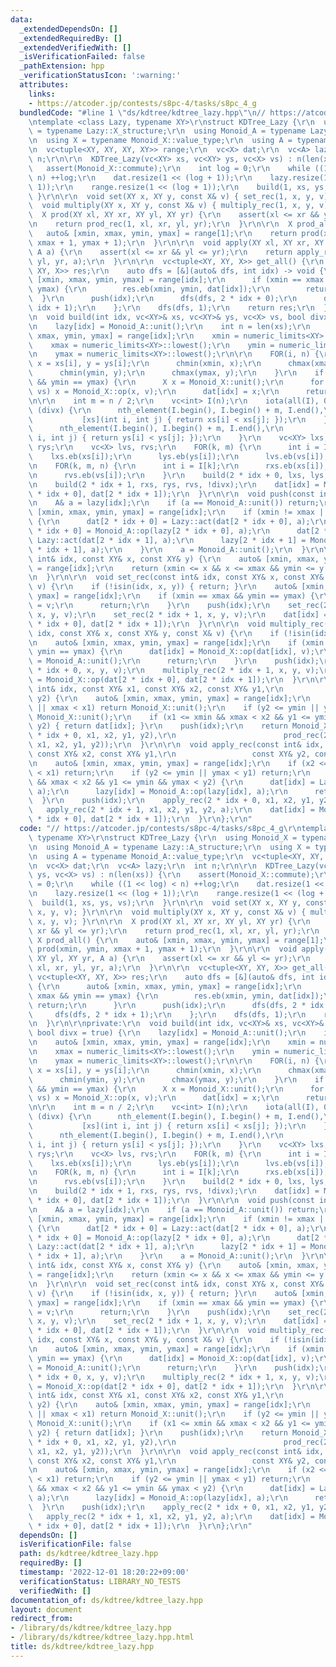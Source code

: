 ```yaml
---
data:
  _extendedDependsOn: []
  _extendedRequiredBy: []
  _extendedVerifiedWith: []
  _isVerificationFailed: false
  _pathExtension: hpp
  _verificationStatusIcon: ':warning:'
  attributes:
    links:
    - https://atcoder.jp/contests/s8pc-4/tasks/s8pc_4_g
  bundledCode: "#line 1 \"ds/kdtree/kdtree_lazy.hpp\"\n// https://atcoder.jp/contests/s8pc-4/tasks/s8pc_4_g\r\
    \ntemplate <class Lazy, typename XY>\r\nstruct KDTree_Lazy {\r\n  using Monoid_X\
    \ = typename Lazy::X_structure;\r\n  using Monoid_A = typename Lazy::A_structure;\r\
    \n  using X = typename Monoid_X::value_type;\r\n  using A = typename Monoid_A::value_type;\r\
    \n  vc<tuple<XY, XY, XY, XY>> range;\r\n  vc<X> dat;\r\n  vc<A> lazy;\r\n  int\
    \ n;\r\n\r\n  KDTree_Lazy(vc<XY> xs, vc<XY> ys, vc<X> vs) : n(len(xs)) {\r\n \
    \   assert(Monoid_X::commute);\r\n    int log = 0;\r\n    while ((1 << log) <\
    \ n) ++log;\r\n    dat.resize(1 << (log + 1));\r\n    lazy.resize(1 << (log +\
    \ 1));\r\n    range.resize(1 << (log + 1));\r\n    build(1, xs, ys, vs);\r\n \
    \ }\r\n\r\n  void set(XY x, XY y, const X& v) { set_rec(1, x, y, v); }\r\n\r\n\
    \  void multiply(XY x, XY y, const X& v) { multiply_rec(1, x, y, v); }\r\n\r\n\
    \  X prod(XY xl, XY xr, XY yl, XY yr) {\r\n    assert(xl <= xr && yl <= yr);\r\
    \n    return prod_rec(1, xl, xr, yl, yr);\r\n  }\r\n\r\n  X prod_all() {\r\n \
    \   auto& [xmin, xmax, ymin, ymax] = range[1];\r\n    return prod(xmin, ymin,\
    \ xmax + 1, ymax + 1);\r\n  }\r\n\r\n  void apply(XY xl, XY xr, XY yl, XY yr,\
    \ A a) {\r\n    assert(xl <= xr && yl <= yr);\r\n    return apply_rec(1, xl, xr,\
    \ yl, yr, a);\r\n  }\r\n\r\n  vc<tuple<XY, XY, X>> get_all() {\r\n    vc<tuple<XY,\
    \ XY, X>> res;\r\n    auto dfs = [&](auto& dfs, int idx) -> void {\r\n      auto&\
    \ [xmin, xmax, ymin, ymax] = range[idx];\r\n      if (xmin == xmax && ymin ==\
    \ ymax) {\r\n        res.eb(xmin, ymin, dat[idx]);\r\n        return;\r\n    \
    \  }\r\n      push(idx);\r\n      dfs(dfs, 2 * idx + 0);\r\n      dfs(dfs, 2 *\
    \ idx + 1);\r\n    };\r\n    dfs(dfs, 1);\r\n    return res;\r\n  }\r\n\r\nprivate:\r\
    \n  void build(int idx, vc<XY>& xs, vc<XY>& ys, vc<X> vs, bool divx = true) {\r\
    \n    lazy[idx] = Monoid_A::unit();\r\n    int n = len(xs);\r\n    auto& [xmin,\
    \ xmax, ymin, ymax] = range[idx];\r\n    xmin = numeric_limits<XY>::max();\r\n\
    \    xmax = numeric_limits<XY>::lowest();\r\n    ymin = numeric_limits<XY>::max();\r\
    \n    ymax = numeric_limits<XY>::lowest();\r\n\r\n    FOR(i, n) {\r\n      auto\
    \ x = xs[i], y = ys[i];\r\n      chmin(xmin, x);\r\n      chmax(xmax, x);\r\n\
    \      chmin(ymin, y);\r\n      chmax(ymax, y);\r\n    }\r\n    if (xmin == xmax\
    \ && ymin == ymax) {\r\n      X x = Monoid_X::unit();\r\n      for (auto&& v:\
    \ vs) x = Monoid_X::op(x, v);\r\n      dat[idx] = x;\r\n      return;\r\n    }\r\
    \n\r\n    int m = n / 2;\r\n    vc<int> I(n);\r\n    iota(all(I), 0);\r\n    if\
    \ (divx) {\r\n      nth_element(I.begin(), I.begin() + m, I.end(),\r\n       \
    \           [xs](int i, int j) { return xs[i] < xs[j]; });\r\n    } else {\r\n\
    \      nth_element(I.begin(), I.begin() + m, I.end(),\r\n                  [ys](int\
    \ i, int j) { return ys[i] < ys[j]; });\r\n    }\r\n    vc<XY> lxs, rxs, lys,\
    \ rys;\r\n    vc<X> lvs, rvs;\r\n    FOR(k, m) {\r\n      int i = I[k];\r\n  \
    \    lxs.eb(xs[i]);\r\n      lys.eb(ys[i]);\r\n      lvs.eb(vs[i]);\r\n    }\r\
    \n    FOR(k, m, n) {\r\n      int i = I[k];\r\n      rxs.eb(xs[i]);\r\n      rys.eb(ys[i]);\r\
    \n      rvs.eb(vs[i]);\r\n    }\r\n    build(2 * idx + 0, lxs, lys, lvs, !divx);\r\
    \n    build(2 * idx + 1, rxs, rys, rvs, !divx);\r\n    dat[idx] = Monoid_X::op(dat[2\
    \ * idx + 0], dat[2 * idx + 1]);\r\n  }\r\n\r\n  void push(const int& idx) {\r\
    \n    A& a = lazy[idx];\r\n    if (a == Monoid_A::unit()) return;\r\n    auto&\
    \ [xmin, xmax, ymin, ymax] = range[idx];\r\n    if (xmin != xmax || ymin != ymax)\
    \ {\r\n      dat[2 * idx + 0] = Lazy::act(dat[2 * idx + 0], a);\r\n      lazy[2\
    \ * idx + 0] = Monoid_A::op(lazy[2 * idx + 0], a);\r\n      dat[2 * idx + 1] =\
    \ Lazy::act(dat[2 * idx + 1], a);\r\n      lazy[2 * idx + 1] = Monoid_A::op(lazy[2\
    \ * idx + 1], a);\r\n    }\r\n    a = Monoid_A::unit();\r\n  }\r\n\r\n  bool isin(const\
    \ int& idx, const XY& x, const XY& y) {\r\n    auto& [xmin, xmax, ymin, ymax]\
    \ = range[idx];\r\n    return (xmin <= x && x <= xmax && ymin <= y && y <= ymax);\r\
    \n  }\r\n\r\n  void set_rec(const int& idx, const XY& x, const XY& y, const X&\
    \ v) {\r\n    if (!isin(idx, x, y)) { return; }\r\n    auto& [xmin, xmax, ymin,\
    \ ymax] = range[idx];\r\n    if (xmin == xmax && ymin == ymax) {\r\n      dat[idx]\
    \ = v;\r\n      return;\r\n    }\r\n    push(idx);\r\n    set_rec(2 * idx + 0,\
    \ x, y, v);\r\n    set_rec(2 * idx + 1, x, y, v);\r\n    dat[idx] = Monoid_X::op(dat[2\
    \ * idx + 0], dat[2 * idx + 1]);\r\n  }\r\n\r\n  void multiply_rec(const int&\
    \ idx, const XY& x, const XY& y, const X& v) {\r\n    if (!isin(idx, x, y)) return;\r\
    \n    auto& [xmin, xmax, ymin, ymax] = range[idx];\r\n    if (xmin == xmax &&\
    \ ymin == ymax) {\r\n      dat[idx] = Monoid_X::op(dat[idx], v);\r\n      lazy[idx]\
    \ = Monoid_A::unit();\r\n      return;\r\n    }\r\n    push(idx);\r\n    multiply_rec(2\
    \ * idx + 0, x, y, v);\r\n    multiply_rec(2 * idx + 1, x, y, v);\r\n    dat[idx]\
    \ = Monoid_X::op(dat[2 * idx + 0], dat[2 * idx + 1]);\r\n  }\r\n\r\n  X prod_rec(const\
    \ int& idx, const XY& x1, const XY& x2, const XY& y1,\r\n             const XY&\
    \ y2) {\r\n    auto& [xmin, xmax, ymin, ymax] = range[idx];\r\n    if (x2 <= xmin\
    \ || xmax < x1) return Monoid_X::unit();\r\n    if (y2 <= ymin || ymax < y1) return\
    \ Monoid_X::unit();\r\n    if (x1 <= xmin && xmax < x2 && y1 <= ymin && ymax <\
    \ y2) { return dat[idx]; }\r\n    push(idx);\r\n    return Monoid_X::op(prod_rec(2\
    \ * idx + 0, x1, x2, y1, y2),\r\n                        prod_rec(2 * idx + 1,\
    \ x1, x2, y1, y2));\r\n  }\r\n\r\n  void apply_rec(const int& idx, const XY& x1,\
    \ const XY& x2, const XY& y1,\r\n                 const XY& y2, const A& a) {\r\
    \n    auto& [xmin, xmax, ymin, ymax] = range[idx];\r\n    if (x2 <= xmin || xmax\
    \ < x1) return;\r\n    if (y2 <= ymin || ymax < y1) return;\r\n    if (x1 <= xmin\
    \ && xmax < x2 && y1 <= ymin && ymax < y2) {\r\n      dat[idx] = Lazy::act(dat[idx],\
    \ a);\r\n      lazy[idx] = Monoid_A::op(lazy[idx], a);\r\n      return;\r\n  \
    \  }\r\n    push(idx);\r\n    apply_rec(2 * idx + 0, x1, x2, y1, y2, a);\r\n \
    \   apply_rec(2 * idx + 1, x1, x2, y1, y2, a);\r\n    dat[idx] = Monoid_X::op(dat[2\
    \ * idx + 0], dat[2 * idx + 1]);\r\n  }\r\n};\r\n"
  code: "// https://atcoder.jp/contests/s8pc-4/tasks/s8pc_4_g\r\ntemplate <class Lazy,\
    \ typename XY>\r\nstruct KDTree_Lazy {\r\n  using Monoid_X = typename Lazy::X_structure;\r\
    \n  using Monoid_A = typename Lazy::A_structure;\r\n  using X = typename Monoid_X::value_type;\r\
    \n  using A = typename Monoid_A::value_type;\r\n  vc<tuple<XY, XY, XY, XY>> range;\r\
    \n  vc<X> dat;\r\n  vc<A> lazy;\r\n  int n;\r\n\r\n  KDTree_Lazy(vc<XY> xs, vc<XY>\
    \ ys, vc<X> vs) : n(len(xs)) {\r\n    assert(Monoid_X::commute);\r\n    int log\
    \ = 0;\r\n    while ((1 << log) < n) ++log;\r\n    dat.resize(1 << (log + 1));\r\
    \n    lazy.resize(1 << (log + 1));\r\n    range.resize(1 << (log + 1));\r\n  \
    \  build(1, xs, ys, vs);\r\n  }\r\n\r\n  void set(XY x, XY y, const X& v) { set_rec(1,\
    \ x, y, v); }\r\n\r\n  void multiply(XY x, XY y, const X& v) { multiply_rec(1,\
    \ x, y, v); }\r\n\r\n  X prod(XY xl, XY xr, XY yl, XY yr) {\r\n    assert(xl <=\
    \ xr && yl <= yr);\r\n    return prod_rec(1, xl, xr, yl, yr);\r\n  }\r\n\r\n \
    \ X prod_all() {\r\n    auto& [xmin, xmax, ymin, ymax] = range[1];\r\n    return\
    \ prod(xmin, ymin, xmax + 1, ymax + 1);\r\n  }\r\n\r\n  void apply(XY xl, XY xr,\
    \ XY yl, XY yr, A a) {\r\n    assert(xl <= xr && yl <= yr);\r\n    return apply_rec(1,\
    \ xl, xr, yl, yr, a);\r\n  }\r\n\r\n  vc<tuple<XY, XY, X>> get_all() {\r\n   \
    \ vc<tuple<XY, XY, X>> res;\r\n    auto dfs = [&](auto& dfs, int idx) -> void\
    \ {\r\n      auto& [xmin, xmax, ymin, ymax] = range[idx];\r\n      if (xmin ==\
    \ xmax && ymin == ymax) {\r\n        res.eb(xmin, ymin, dat[idx]);\r\n       \
    \ return;\r\n      }\r\n      push(idx);\r\n      dfs(dfs, 2 * idx + 0);\r\n \
    \     dfs(dfs, 2 * idx + 1);\r\n    };\r\n    dfs(dfs, 1);\r\n    return res;\r\
    \n  }\r\n\r\nprivate:\r\n  void build(int idx, vc<XY>& xs, vc<XY>& ys, vc<X> vs,\
    \ bool divx = true) {\r\n    lazy[idx] = Monoid_A::unit();\r\n    int n = len(xs);\r\
    \n    auto& [xmin, xmax, ymin, ymax] = range[idx];\r\n    xmin = numeric_limits<XY>::max();\r\
    \n    xmax = numeric_limits<XY>::lowest();\r\n    ymin = numeric_limits<XY>::max();\r\
    \n    ymax = numeric_limits<XY>::lowest();\r\n\r\n    FOR(i, n) {\r\n      auto\
    \ x = xs[i], y = ys[i];\r\n      chmin(xmin, x);\r\n      chmax(xmax, x);\r\n\
    \      chmin(ymin, y);\r\n      chmax(ymax, y);\r\n    }\r\n    if (xmin == xmax\
    \ && ymin == ymax) {\r\n      X x = Monoid_X::unit();\r\n      for (auto&& v:\
    \ vs) x = Monoid_X::op(x, v);\r\n      dat[idx] = x;\r\n      return;\r\n    }\r\
    \n\r\n    int m = n / 2;\r\n    vc<int> I(n);\r\n    iota(all(I), 0);\r\n    if\
    \ (divx) {\r\n      nth_element(I.begin(), I.begin() + m, I.end(),\r\n       \
    \           [xs](int i, int j) { return xs[i] < xs[j]; });\r\n    } else {\r\n\
    \      nth_element(I.begin(), I.begin() + m, I.end(),\r\n                  [ys](int\
    \ i, int j) { return ys[i] < ys[j]; });\r\n    }\r\n    vc<XY> lxs, rxs, lys,\
    \ rys;\r\n    vc<X> lvs, rvs;\r\n    FOR(k, m) {\r\n      int i = I[k];\r\n  \
    \    lxs.eb(xs[i]);\r\n      lys.eb(ys[i]);\r\n      lvs.eb(vs[i]);\r\n    }\r\
    \n    FOR(k, m, n) {\r\n      int i = I[k];\r\n      rxs.eb(xs[i]);\r\n      rys.eb(ys[i]);\r\
    \n      rvs.eb(vs[i]);\r\n    }\r\n    build(2 * idx + 0, lxs, lys, lvs, !divx);\r\
    \n    build(2 * idx + 1, rxs, rys, rvs, !divx);\r\n    dat[idx] = Monoid_X::op(dat[2\
    \ * idx + 0], dat[2 * idx + 1]);\r\n  }\r\n\r\n  void push(const int& idx) {\r\
    \n    A& a = lazy[idx];\r\n    if (a == Monoid_A::unit()) return;\r\n    auto&\
    \ [xmin, xmax, ymin, ymax] = range[idx];\r\n    if (xmin != xmax || ymin != ymax)\
    \ {\r\n      dat[2 * idx + 0] = Lazy::act(dat[2 * idx + 0], a);\r\n      lazy[2\
    \ * idx + 0] = Monoid_A::op(lazy[2 * idx + 0], a);\r\n      dat[2 * idx + 1] =\
    \ Lazy::act(dat[2 * idx + 1], a);\r\n      lazy[2 * idx + 1] = Monoid_A::op(lazy[2\
    \ * idx + 1], a);\r\n    }\r\n    a = Monoid_A::unit();\r\n  }\r\n\r\n  bool isin(const\
    \ int& idx, const XY& x, const XY& y) {\r\n    auto& [xmin, xmax, ymin, ymax]\
    \ = range[idx];\r\n    return (xmin <= x && x <= xmax && ymin <= y && y <= ymax);\r\
    \n  }\r\n\r\n  void set_rec(const int& idx, const XY& x, const XY& y, const X&\
    \ v) {\r\n    if (!isin(idx, x, y)) { return; }\r\n    auto& [xmin, xmax, ymin,\
    \ ymax] = range[idx];\r\n    if (xmin == xmax && ymin == ymax) {\r\n      dat[idx]\
    \ = v;\r\n      return;\r\n    }\r\n    push(idx);\r\n    set_rec(2 * idx + 0,\
    \ x, y, v);\r\n    set_rec(2 * idx + 1, x, y, v);\r\n    dat[idx] = Monoid_X::op(dat[2\
    \ * idx + 0], dat[2 * idx + 1]);\r\n  }\r\n\r\n  void multiply_rec(const int&\
    \ idx, const XY& x, const XY& y, const X& v) {\r\n    if (!isin(idx, x, y)) return;\r\
    \n    auto& [xmin, xmax, ymin, ymax] = range[idx];\r\n    if (xmin == xmax &&\
    \ ymin == ymax) {\r\n      dat[idx] = Monoid_X::op(dat[idx], v);\r\n      lazy[idx]\
    \ = Monoid_A::unit();\r\n      return;\r\n    }\r\n    push(idx);\r\n    multiply_rec(2\
    \ * idx + 0, x, y, v);\r\n    multiply_rec(2 * idx + 1, x, y, v);\r\n    dat[idx]\
    \ = Monoid_X::op(dat[2 * idx + 0], dat[2 * idx + 1]);\r\n  }\r\n\r\n  X prod_rec(const\
    \ int& idx, const XY& x1, const XY& x2, const XY& y1,\r\n             const XY&\
    \ y2) {\r\n    auto& [xmin, xmax, ymin, ymax] = range[idx];\r\n    if (x2 <= xmin\
    \ || xmax < x1) return Monoid_X::unit();\r\n    if (y2 <= ymin || ymax < y1) return\
    \ Monoid_X::unit();\r\n    if (x1 <= xmin && xmax < x2 && y1 <= ymin && ymax <\
    \ y2) { return dat[idx]; }\r\n    push(idx);\r\n    return Monoid_X::op(prod_rec(2\
    \ * idx + 0, x1, x2, y1, y2),\r\n                        prod_rec(2 * idx + 1,\
    \ x1, x2, y1, y2));\r\n  }\r\n\r\n  void apply_rec(const int& idx, const XY& x1,\
    \ const XY& x2, const XY& y1,\r\n                 const XY& y2, const A& a) {\r\
    \n    auto& [xmin, xmax, ymin, ymax] = range[idx];\r\n    if (x2 <= xmin || xmax\
    \ < x1) return;\r\n    if (y2 <= ymin || ymax < y1) return;\r\n    if (x1 <= xmin\
    \ && xmax < x2 && y1 <= ymin && ymax < y2) {\r\n      dat[idx] = Lazy::act(dat[idx],\
    \ a);\r\n      lazy[idx] = Monoid_A::op(lazy[idx], a);\r\n      return;\r\n  \
    \  }\r\n    push(idx);\r\n    apply_rec(2 * idx + 0, x1, x2, y1, y2, a);\r\n \
    \   apply_rec(2 * idx + 1, x1, x2, y1, y2, a);\r\n    dat[idx] = Monoid_X::op(dat[2\
    \ * idx + 0], dat[2 * idx + 1]);\r\n  }\r\n};\r\n"
  dependsOn: []
  isVerificationFile: false
  path: ds/kdtree/kdtree_lazy.hpp
  requiredBy: []
  timestamp: '2022-12-01 18:20:22+09:00'
  verificationStatus: LIBRARY_NO_TESTS
  verifiedWith: []
documentation_of: ds/kdtree/kdtree_lazy.hpp
layout: document
redirect_from:
- /library/ds/kdtree/kdtree_lazy.hpp
- /library/ds/kdtree/kdtree_lazy.hpp.html
title: ds/kdtree/kdtree_lazy.hpp
---
```

